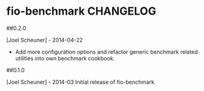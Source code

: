 # fio-benchmark CHANGELOG

##0.2.0

[Joel Scheuner] - 2014-04-22

* Add more configuration options and refactor generic benchmark related utilities into own benchmark cookbook.

##0.1.0

[Joel Scheuner] - 2014-03 Initial release of fio-benchmark